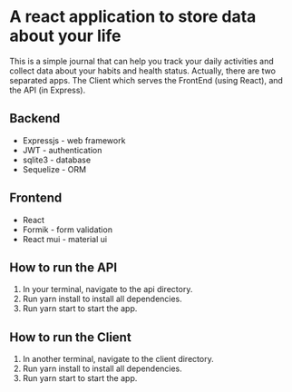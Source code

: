 # A react application to store data about your life

This is a simple journal that can help you track your daily activities and collect data about your habits and health status. Actually, there are two separated apps. The Client which serves the FrontEnd (using React), and the API (in Express).

## Backend
* Expressjs - web framework
* JWT - authentication
* sqlite3 - database
* Sequelize - ORM

## Frontend
* React
* Formik - form validation
* React mui - material ui

## How to run the API
1. In your terminal, navigate to the api directory.
2. Run yarn install to install all dependencies.
3. Run yarn start to start the app.

## How to run the Client
1. In another terminal, navigate to the client directory.
2. Run yarn install to install all dependencies.
3. Run yarn start to start the app.